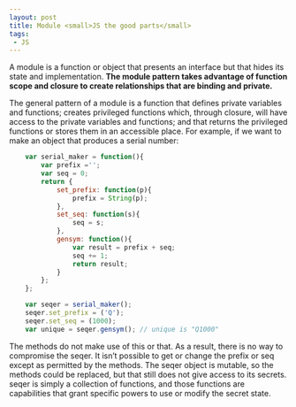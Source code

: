 ```yaml
---
layout: post
title: Module <small>JS the good parts</small>
tags:
 - JS
---
```


A module is a function or object that presents an interface but that hides its state and implementation. <b>The module pattern takes advantage of function scope and closure to create relationships that are binding and private. </b>

The general pattern of a module is a function that defines private variables and functions; creates privileged functions which, through closure, will have access to the private variables and functions; and that returns the privileged functions or stores them in an accessible place. For example, if we want to make an object that produces a serial number:

```javascript
    var serial_maker = function(){
        var prefix ='';
        var seq = 0;
        return {
            set_prefix: function(p){
                prefix = String(p);
            },
            set_seq: function(s){
                seq = s;
            },
            gensym: function(){
                var result = prefix + seq;
                seq += 1;
                return result;
            }
        };
    };

    var seqer = serial_maker();
    seqer.set_prefix = ('Q');
    seqer.set_seq = (1000);
    var unique = seqer.gensym(); // unique is "Q1000"
```

The methods do not make use of this or that. As a result, there is no way to compromise the seqer. It isn’t possible to get or change the prefix or seq except as permitted by the methods. The seqer object is mutable, so the methods could be replaced, but that still does not give access to its secrets. seqer is simply a collection of functions, and those functions are capabilities that grant specific powers to use or modify the secret state.